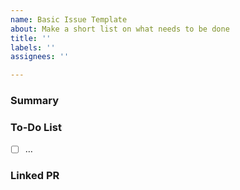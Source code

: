 ```yaml
---
name: Basic Issue Template
about: Make a short list on what needs to be done
title: ''
labels: ''
assignees: ''

---
```


### Summary
<!-- Short Description -->

### To-Do List
- [ ] …

### Linked PR
<!-- Add “Closes #<issue‑number>” inside your PR description -->
